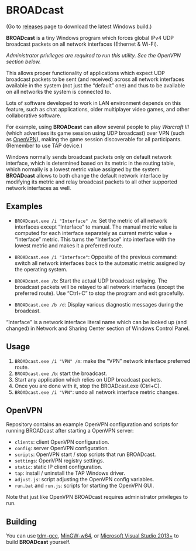 # BROADcast

(Go to [releases](https://github.com/garnetius/BROADcast/releases) page to download
the latest Windows build.)

**BROADcast** is a tiny Windows program which forces global IPv4 UDP broadcast
packets on all network interfaces (Ethernet & Wi-Fi).

*Administrator privileges are required to run this utility.
See the OpenVPN section below.*

This allows proper functionality of applications which expect UDP broadcast
packets to be sent (and received) across all network interfaces available
in the system (not just the “default” one) and thus to be available
on all networks the system is connected to.

Lots of software developed to work in LAN environment depends on this feature,
such as chat applications, older multiplayer video games, and other
collaborative software.

For example, using **BROADcast** can allow several people to play
*Warcraft III* (which advertises its game session using UDP broadcast)
over VPN (such as [OpenVPN](https://openvpn.net/)), making the game session
discoverable for all participants. (Remember to use TAP device.)

Windows normally sends broadcast packets only on default network interface,
which is determined based on its metric in the routing table, which normally
is a lowest metric value assigned by the system. **BROADcast** allows to both
change the default network interface by modifying its metric and relay
broadcast packets to all other supported network interfaces as well.

## Examples

  * `BROADcast.exe /i "Interface" /m`:
    Set the metric of all network interfaces except “Interface” to manual.
    The manual metric value is computed for each interface separately as
    current metric value + “Interface” metric. This turns the “Interface”
    into interface with the lowest metric and makes it a preferred route.

  * `BROADcast.exe /i "Interface"`:
    Opposite of the previous command: switch all network interfaces back
    to the automatic metric assigned by the operating system.

  * `BROADcast.exe /b`:
    Start the actual UDP broadcast relaying. The broadcast packets will be
    relayed to all network interfaces (except the preferred route).
    Use “Ctrl+C” to stop the program and exit gracefully.

  * `BROADcast.exe /b /d`:
    Display various diagnostic messages during the broadcast.

“Interface” is a network interface literal name which can be looked up (and changed)
in Network and Sharing Center section of Windows Control Panel.

## Usage

  1. `BROADcast.exe /i "VPN" /m`: make the “VPN” network interface preferred route.
  2. `BROADcast.exe /b`: start the broadcast.
  3. Start any application which relies on UDP broadcast packets.
  4. Once you are done with it, stop the BROADcast.exe (Ctrl+C).
  5. `BROADcast.exe /i "VPN"`: undo all network interface metric changes.

## OpenVPN

Repository contains an example OpenVPN configuration and scripts
for running BROADcast after starting a OpenVPN server:

  * `clients`: client OpenVPN configuration.
  * `config`: server OpenVPN configuration.
  * `scripts`: OpenVPN start / stop scripts that run BROADcast.
  * `settings`: OpenVPN registry settings.
  * `static`: static IP client configuration.
  * `tap`: install / uninstall the TAP Windows driver.
  * `adjust.js`: script adjusting the OpenVPN config variables.
  * `run.bat` and `run.js`: scripts for starting the OpenVPN GUI.

Note that just like OpenVPN BROADcast requires administrator privileges to run.

## Building

You can use [tdm-gcc](http://tdm-gcc.tdragon.net/), [MinGW-w64](http://mingw-w64.org/),
or [Microsoft Visual Studio 2013+](https://www.visualstudio.com/) to build **BROADcast** yourself.
